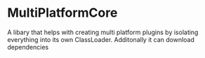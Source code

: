 # MultiPlatformCore
A libary that helps with creating multi platform plugins by isolating everything into its own ClassLoader. Additonally it can download dependencies
